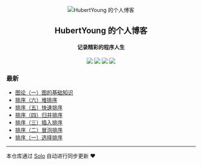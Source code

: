 <p align="center"><img alt="HubertYoung 的个人博客" src="https://static.b3log.org/images/brand/solo-32.png"></p><h2 align="center">
HubertYoung 的个人博客
</h2>

<h4 align="center">记录精彩的程序人生</h4>
<p align="center"><a title="HubertYoung 的个人博客" target="_blank" href="https://github.com/HubertYoung/solo-blog"><img src="https://img.shields.io/github/last-commit/HubertYoung/solo-blog.svg?style=flat-square&color=FF9900"></a>
<a title="GitHub repo size in bytes" target="_blank" href="https://github.com/HubertYoung/solo-blog"><img src="https://img.shields.io/github/repo-size/HubertYoung/solo-blog.svg?style=flat-square"></a>
<a title="Solo Version" target="_blank" href="https://github.com/b3log/solo/releases"><img src="https://img.shields.io/badge/solo-3.6.4-f1e05a.svg?style=flat-square&color=blueviolet"></a>
<a title="Hits" target="_blank" href="https://github.com/b3log/hits"><img src="https://hits.b3log.org/HubertYoung/solo-blog.svg"></a></p>

### 最新

* [图论（一）图的基础知识](http://solo.hubertyoung.top:6422/articles/2019/09/13/1568311091433.html)
* [排序（六）堆排序](http://solo.hubertyoung.top:6422/articles/2019/09/13/1568311032251.html)
* [排序（五）快速排序](http://solo.hubertyoung.top:6422/articles/2019/09/13/1568310975555.html)
* [排序（四）归并排序](http://solo.hubertyoung.top:6422/articles/2019/09/13/1568310950946.html)
* [排序（三）插入排序](http://solo.hubertyoung.top:6422/articles/2019/09/13/1568310927933.html)
* [排序（二）冒泡排序](http://solo.hubertyoung.top:6422/articles/2019/09/13/1568310843953.html)
* [排序（一）选择排序](http://solo.hubertyoung.top:6422/articles/2019/09/13/1568310695435.html)



---

本仓库通过 [Solo](https://github.com/b3log/solo) 自动进行同步更新 ❤️ 